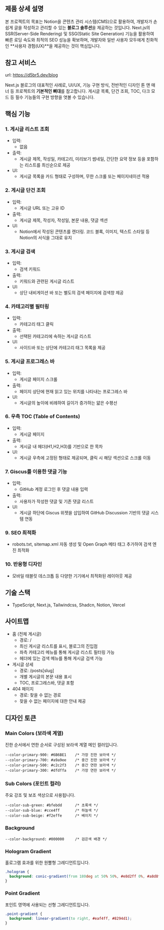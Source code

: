 ## 제품 상세 설명

본 프로젝트의 목표는 Notion을 콘텐츠 관리 시스템(CMS)으로 활용하여, 개발자가 손쉽게 글을 작성하고 관리할 수 있는 **블로그 솔루션**을 제공하는 것입니다. Next.js의 SSR(Server-Side Rendering) 및 SSG(Static Site Generation) 기능을 활용하여 빠른 로딩 속도와 최적의 SEO 성능을 확보하며, 개발자와 일반 사용자 모두에게 친화적인 **사용자 경험(UX)**을 제공하는 것이 핵심입니다.

## 참고 서비스

url: https://d5br5.dev/blog

Next.js 블로그의 대표적인 사례로, UI/UX, 기능 구현 방식, 전반적인 디자인 톤 앤 매너 등 프로젝트의 **기본적인 뼈대**를 참고합니다. 게시글 목록, 단건 조회, TOC, 다크 모드 등 필수 기능들의 구현 방향을 엿볼 수 있습니다.

## 핵심 기능

### 1. 게시글 리스트 조회

- 입력:
  - 없음
- 출력:
  - 게시글 제목, 작성일, 카테고리, 미리보기 썸네일, 간단한 요약 정보 등을 포함하는 리스트를 최신순으로 제공
- UI:
  - 게시글 목록을 카드 형태로 구성하며, 무한 스크롤 또는 페이지네이션 적용

### 2. 게시글 단건 조회

- 입력:
  - 게시글 URL 또는 고유 ID
- 출력:
  - 게시글 제목, 작성자, 작성일, 본문 내용, 댓글 섹션
- UI:
  - Notion에서 작성된 콘텐츠를 렌더링. 코드 블록, 이미지, 텍스트 스타일 등 Notion의 서식을 그대로 유지

### 3. 게시글 검색

- 입력:
  - 검색 키워드
- 출력:
  - 키워드와 관련된 게시글 리스트
- UI:
  - 상단 내비게이션 바 또는 별도의 검색 페이지에 검색창 제공

### 4. 카테고리별 필터링

- 입력:
  - 카테고리 태그 클릭
- 출력:
  - 선택된 카테고리에 속하는 게시글 리스트
- UI:
  - 사이드바 또는 상단에 카테고리 태그 목록을 제공

### 5. 게시글 프로그레스 바

- 입력:
  - 게시글 페이지 스크롤
- 출력:
  - 페이지 상단에 현재 읽고 있는 위치를 나타내는 프로그레스 바
- UI:
  - 게시글의 높이에 비례하여 길이가 증가하는 얇은 수평선

### 6. 우측 TOC (Table of Contents)

- 입력:
  - 게시글 페이지
- 출력:
  - 게시글 내 헤더(H1,H2,H3)를 기반으로 한 목차
- UI:
  - 게시글 우측에 고정된 형태로 제공되며, 클릭 시 해당 섹션으로 스크롤 이동

### 7. Giscus를 이용한 댓글 기능

- 입력:
  - GitHub 계정 로그인 후 댓글 내용 입력
- 출력:
  - 사용자가 작성한 댓글 및 기존 댓글 리스트
- UI:
  - 게시글 하단에 Giscus 위젯을 삽입하여 GitHub Discussion 기반의 댓글 시스템 연동

### 9. SEO 최적화

- robots.txt, sitemap.xml 자동 생성 및 Open Graph 메타 태그 추가하여 검색 엔진 최적화

### 10. 반응형 디자인

- 모바일 태블릿 데스크톱 등 다양한 기기에서 최적화된 레이아웃 제공

## 기술 스택

- TypeScript, Next.js, Tailwindcss, Shadcn, Notion, Vercel

## 사이트맵

- 홈 (전체 게시글)
  - 경로: /
  - 최신 게시글 리스트를 표시, 블로그의 진입점
  - 좌측 카테고리 메뉴를 통해 게시글 리스트 필터링 가능
  - 헤더에 있는 검색 메뉴를 통해 게시글 검색 가능
- 게시글 상세
  - 경로: /posts[slug]
  - 개별 게시글의 본문 내용 표시
  - TOC, 프로그레스바, 댓글 포함
- 404 페이지
  - 경로: 찾을 수 없는 경로
  - 찾을 수 없는 페이지에 대한 안내 제공

## 디자인 토큰

### Main Colors (보라색 계열)

진한 순서에서 연한 순서로 구성된 보라색 계열 메인 컬러입니다.

```
--color-primary-900: #6B6BE1    /* 가장 진한 보라색 */
--color-primary-700: #a9a9ee    /* 중간 진한 보라색 */
--color-primary-500: #c2c2f3    /* 중간 연한 보라색 */
--color-primary-300: #dfdffa    /* 가장 연한 보라색 */
```

### Sub Colors (포인트 컬러)

주요 강조 및 보조 색상으로 사용됩니다.

```
--color-sub-green: #bfebdd      /* 초록색 */
--color-sub-blue: #cce4ff       /* 하늘색 */
--color-sub-beige: #f2effe      /* 베이지 */
```

### Background

```
--color-background: #000000     /* 검은색 배경 */
```

### Hologram Gradient

홀로그램 효과를 위한 원뿔형 그레디언트입니다.

```css
.hologram {
  background: conic-gradient(from 180deg at 50% 50%, #e8d2ff 0%, #a8d8ff 25%, #d8f8e8 50%, #a8d8ff 75%, #e8d2ff 100%);
}
```

### Point Gradient

포인트 영역에 사용되는 선형 그레디언트입니다.

```css
.point-gradient {
  background: linear-gradient(to right, #eaf4ff, #8294d1);
}
```
